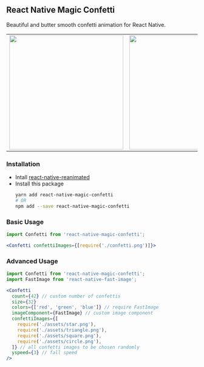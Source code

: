 ## React Native Magic Confetti

Beautiful and butter smooth confetti animation for React Native.

|               |               |
| ------------- | ------------- |
| <img src="https://github.com/NewBieBR/react-native-magic-confetti/blob/master/assets/demo1.gif?raw=true" width="300"> | <img width="300" src="https://github.com/NewBieBR/react-native-magic-confetti/blob/master/assets/demo2.gif?raw=true"> |

### Installation

- Intall [react-native-reanimated](https://github.com/software-mansion/react-native-reanimated)
- Install this package
  ```bash
  yarn add react-native-magic-confetti
  # OR
  npm add --save react-native-magic-confetti
  ```

### Basic Usage
```jsx
import Confetti from 'react-native-magic-confetti';

<Confetti confettiImages={[require('./confetti.png')]}>
```

### Advanced Usage

```jsx
import Confetti from 'react-native-magic-confetti';
import FastImage from 'react-native-fast-image';

<Confetti
  count={42} // custom number of confettis
  size={32}
  colors={['red', 'green', 'blue']} // require FastImage
  imageComponent={FastImage} // custom image component
  confettiImages={[
    require('./assets/star.png'),
    require('./assets/triangle.png'),
    require('./assets/square.png'),
    require('./assets/circle.png'),
  ]} // all confetti images to be chosen randomly
  yspeed={3} // fall speed
/>
```
